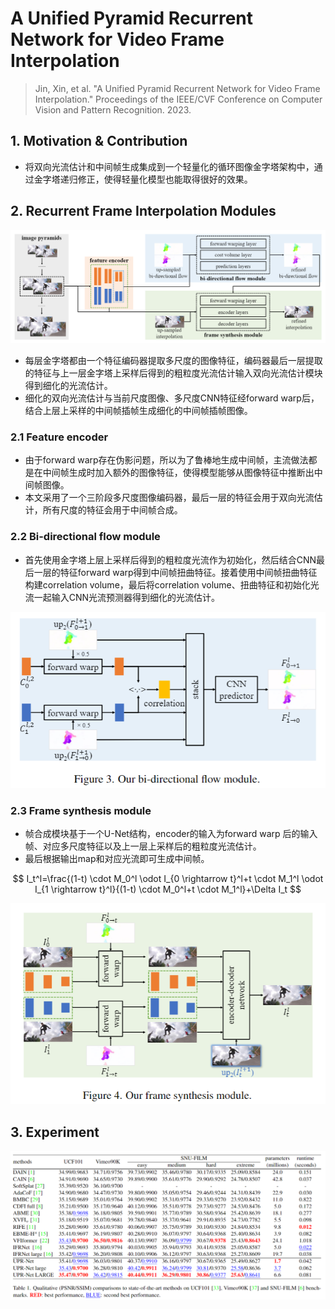 # A Unified Pyramid Recurrent Network for Video Frame Interpolation

> Jin, Xin, et al. "A Unified Pyramid Recurrent Network for Video Frame Interpolation." Proceedings of the IEEE/CVF Conference on Computer Vision and Pattern Recognition. 2023.

## 1. Motivation & Contribution

- 将双向光流估计和中间帧生成集成到一个轻量化的循环图像金字塔架构中，通过金字塔递归修正，使得轻量化模型也能取得很好的效果。

## 2. Recurrent Frame Interpolation Modules

![1](https://raw.githubusercontent.com/bobochow/blog_img/main/img/upr_net1.png)

- 每层金字塔都由一个特征编码器提取多尺度的图像特征，编码器最后一层提取的特征与上一层金字塔上采样后得到的粗粒度光流估计输入双向光流估计模块得到细化的光流估计。
- 细化的双向光流估计与当前尺度图像、多尺度CNN特征经forward warp后，结合上层上采样的中间帧插帧生成细化的中间帧插帧图像。

### 2.1 Feature encoder

- 由于forward warp存在伪影问题，所以为了鲁棒地生成中间帧，主流做法都是在中间帧生成时加入额外的图像特征，使得模型能够从图像特征中推断出中间帧图像。
- 本文采用了一个三阶段多尺度图像编码器，最后一层的特征会用于双向光流估计，所有尺度的特征会用于中间帧合成。

### 2.2 Bi-directional flow module

- 首先使用金字塔上层上采样后得到的粗粒度光流作为初始化，然后结合CNN最后一层的特征forward warp得到中间帧扭曲特征。接着使用中间帧扭曲特征构建correlation volume，最后将correlation volume、扭曲特征和初始化光流一起输入CNN光流预测器得到细化的光流估计。

![2](https://raw.githubusercontent.com/bobochow/blog_img/main/img/upr_net2.png)

### 2.3 Frame synthesis module

- 帧合成模块基于一个U-Net结构，encoder的输入为forward warp 后的输入帧、对应多尺度特征以及上一层上采样后的粗粒度光流估计。
- 最后根据输出map和对应光流即可生成中间帧。

$$
I_t^l=\frac{(1-t) \cdot M_0^l \odot I_{0 \rightarrow t}^l+t \cdot M_1^l \odot I_{1 \rightarrow t}^l}{(1-t) \cdot M_0^l+t \cdot M_1^l}+\Delta I_t
$$

![3](https://raw.githubusercontent.com/bobochow/blog_img/main/img/upr_net3.png)

## 3. Experiment

![4](https://raw.githubusercontent.com/bobochow/blog_img/main/img/upr_net4.png)
